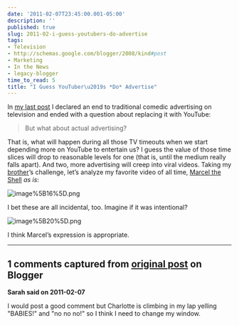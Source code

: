 ```yaml
---
date: '2011-02-07T23:45:00.001-05:00'
description: ''
published: true
slug: 2011-02-i-guess-youtubers-do-advertise
tags:
- Television
- http://schemas.google.com/blogger/2008/kind#post
- Marketing
- In the News
- legacy-blogger
time_to_read: 5
title: "I Guess YouTuber\u2019s *Do* Advertise"
---
```



In <a href="../2011/2011-02-end-of-super-bowl-style-advertising.html" target="_blank">my last post</a> I declared an end to traditional comedic advertising on television and ended with a question about replacing it with YouTube:
<blockquote> 

But what about actual advertising?
</blockquote>

That is, what will happen during all those TV timeouts when we start depending more on YouTube to entertain us? I guess the value of those time slices will drop to reasonable levels for one (that is, until the medium really falls apart). And two, more advertising will creep into viral videos. Taking my <a href="http://stuffmystudentsdraw.blogspot.com/" target="_blank">brother</a>’s challenge, let’s analyze my favorite video of all time, <a href="http://www.youtube.com/watch?v=VF9-sEbqDvU" target="_blank">Marcel the Shell</a> *as is*:  

![image%5B16%5D.png](image%5B16%5D.png)    

I bet these are all incidental, too. Imagine if it was intentional?  

![image%5B20%5D.png](image%5B20%5D.png)

I think Marcel’s expression is appropriate.

---

## 1 comments captured from [original post](https://blog.wassupy.com/2011/02/i-guess-youtubers-do-advertise.html) on Blogger

**Sarah said on 2011-02-07**

I would post a good comment but Charlotte is climbing in my lap yelling &quot;BABIES!&quot; and &quot;no no no!&quot; so I think I need to change my window.

